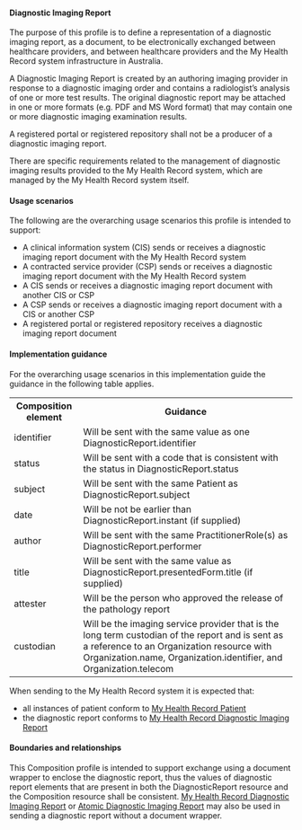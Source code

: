 #### Diagnostic Imaging Report
The purpose of this profile is to define a representation of a diagnostic imaging report, as a document, to be electronically exchanged between healthcare providers, and between healthcare providers and the My Health Record system infrastructure in Australia.

A Diagnostic Imaging Report is created by an authoring imaging provider in response to a diagnostic imaging order and contains a radiologist’s analysis of one or more test results. The original diagnostic report may be attached in one or more formats (e.g. PDF and MS Word format) that may contain one or more diagnostic imaging examination results.

A registered portal or registered repository shall not be a producer of a diagnostic imaging report.

There are specific requirements related to the management of diagnostic imaging results provided to the My Health Record system, which are managed by the My Health Record system itself.

#### Usage scenarios
The following are the overarching usage scenarios this profile is intended to support:
* A clinical information system (CIS) sends or receives a diagnostic imaging report document with the My Health Record system
* A contracted service provider (CSP) sends or receives a diagnostic imaging report document with the My Health Record system
* A CIS sends or receives a diagnostic imaging report document with another CIS or CSP
* A CSP sends or receives a diagnostic imaging report document with a CIS or another CSP
* A registered portal or registered repository receives a diagnostic imaging report document

#### Implementation guidance
For the overarching usage scenarios in this implementation guide the guidance in the following table applies.

<table class="list" width="100%">
 <colgroup>
       <col span="1" style="width: 20%;"/>
       <col span="1" style="width: 70%;"/>
    </colgroup>
    <tbody>
  <tr>
    <th>Composition element</th>
    <th>Guidance</th>
   </tr>
     <tr>
        <td>identifier</td>
        <td>Will be sent with the same value as one DiagnosticReport.identifier</td>
    </tr>
   <tr>
        <td>status</td>
        <td>Will be sent with a code that is consistent with the status in DiagnosticReport.status</td>
   </tr>   
   <tr>
        <td>subject</td>
        <td>Will be sent with the same Patient as DiagnosticReport.subject</td>
    </tr>   
   <tr>
        <td>date</td>
        <td>Will be not be earlier than DiagnosticReport.instant (if supplied)</td>
    </tr>   
   <tr>
        <td>author</td>
        <td>Will be sent with the same PractitionerRole(s) as DiagnosticReport.performer</td>
    </tr>    
       <tr>
        <td>title</td>
        <td>Will be sent with the same value as DiagnosticReport.presentedForm.title (if supplied)</td>
    </tr>    
       <tr>
        <td>attester</td>
        <td>Will be the person who approved the release of the pathology report</td>
    </tr>    
       <tr>
        <td>custodian</td>
        <td>Will be the imaging service provider that is the long term custodian of the report  and is sent as a reference to an Organization resource with Organization.name, Organization.identifier, and Organization.telecom</td>
    </tr>  
    </tbody>
  </table> 


When sending to the My Health Record system it is expected that:
* all instances of patient conform to [My Health Record Patient](StructureDefinition-patient-mhr-1.html)
* the diagnostic report conforms to [My Health Record Diagnostic Imaging Report](StructureDefinition-diagnosticreport-imag-mhr-1.html)

#### Boundaries and relationships
This Composition profile is intended to support exchange using a document wrapper to enclose the diagnostic report, thus the values of diagnostic report elements that are present in both the DiagnosticReport resource and the Composition resource shall be consistent. [My Health Record Diagnostic Imaging Report](StructureDefinition-diagnosticreport-imag-mhr-1.html) or [Atomic Diagnostic Imaging Report](StructureDefinition-diagnosticreport-imag-atomic-1.html) may also be used in sending a diagnostic report without a document wrapper.
